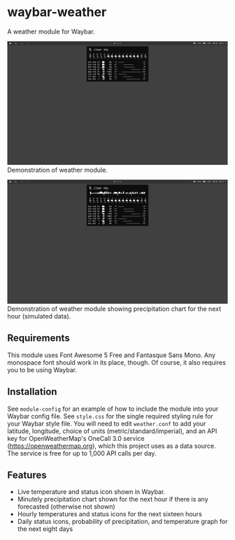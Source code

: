 # waybar-weather
A weather module for Waybar.

![Demonstration of weather module](demo.png)
Demonstration of weather module.

![Demonstration of weather module showing precipitation chart](demo-precip.png)
Demonstration of weather module showing precipitation chart for the next hour (simulated data).

## Requirements
This module uses Font Awesome 5 Free and Fantasque Sans Mono. Any monospace font should work in its place, though. Of course, it also requires you to be using Waybar.

## Installation
See ```module-config``` for an example of how to include the module into your Waybar config file. See ```style.css``` for the single required styling rule for your Waybar style file. You will need to edit ```weather.conf``` to add your latitude, longitude, choice of units (metric/standard/imperial), and an API key for OpenWeatherMap's OneCall 3.0 service (https://openweathermap.org), which this project uses as a data source. The service is free for up to 1,000 API calls per day.

## Features
* Live temperature and status icon shown in Waybar.
* Minutely precipitation chart shown for the next hour if there is any forecasted (otherwise not shown)
* Hourly temperatures and status icons for the next sixteen hours
* Daily status icons, probability of precipitation, and temperature graph for the next eight days
